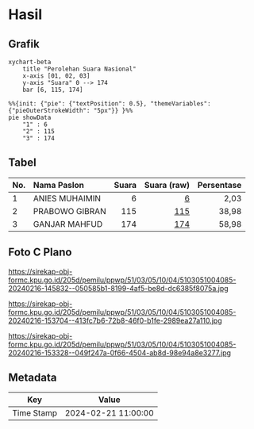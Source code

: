 # Hasil

## Grafik

```mermaid
xychart-beta
    title "Perolehan Suara Nasional"
    x-axis [01, 02, 03]
    y-axis "Suara" 0 --> 174
    bar [6, 115, 174]
```

```mermaid
%%{init: {"pie": {"textPosition": 0.5}, "themeVariables": {"pieOuterStrokeWidth": "5px"}} }%%
pie showData
    "1" : 6
    "2" : 115
    "3" : 174
```

## Tabel

| No. | Nama Paslon    | Suara | Suara (raw) | Persentase |
|:--- |:-------------- | -----:| -----------:| ----------:|
| 1   | ANIES MUHAIMIN | 6     | [6][p-1]    | 2,03       |
| 2   | PRABOWO GIBRAN | 115   | [115][p-2]  | 38,98      |
| 3   | GANJAR MAHFUD  | 174   | [174][p-3]  | 58,98      |


[p-1]: https://github.com/gigit-pemilu/pemilu-2024/blob/main/pilpres/hitung-suara/sub/51-bali/sub/03-badung/sub/05-kuta-selatan/sub/1004-benoa/sub/085-tps/sub/paslon-1.txt
[p-2]: https://github.com/gigit-pemilu/pemilu-2024/blob/main/pilpres/hitung-suara/sub/51-bali/sub/03-badung/sub/05-kuta-selatan/sub/1004-benoa/sub/085-tps/sub/paslon-2.txt
[p-3]: https://github.com/gigit-pemilu/pemilu-2024/blob/main/pilpres/hitung-suara/sub/51-bali/sub/03-badung/sub/05-kuta-selatan/sub/1004-benoa/sub/085-tps/sub/paslon-3.txt

## Foto C Plano

https://sirekap-obj-formc.kpu.go.id/205d/pemilu/ppwp/51/03/05/10/04/5103051004085-20240216-145832--050585b1-8199-4af5-be8d-dc6385f8075a.jpg

https://sirekap-obj-formc.kpu.go.id/205d/pemilu/ppwp/51/03/05/10/04/5103051004085-20240216-153704--413fc7b6-72b8-46f0-b1fe-2989ea27a110.jpg

https://sirekap-obj-formc.kpu.go.id/205d/pemilu/ppwp/51/03/05/10/04/5103051004085-20240216-153328--049f247a-0f66-4504-ab8d-98e94a8e3277.jpg


## Metadata

| Key        | Value               |
| ---------- | ------------------- |
| Time Stamp | 2024-02-21 11:00:00 |



